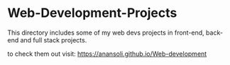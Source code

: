 # Web-Development-Projects
This directory includes some of my web devs projects in front-end, back-end and full stack projects.

to check them out visit:
https://anansoli.github.io/Web-development
